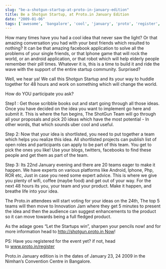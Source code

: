 ```yaml
---
slug: "be-a-shotgun-startup-at-proto-in-january-edition"
title: Be a Shotgun Startup, at Proto.in January Edition
date: "2009-01-06"
tags: ['awesome', 'bangalore', 'cool', 'january', 'proto', 'register', 'shotgun', 'startup']
---
```

How many times have you had a cool idea that never saw the light? Or that amazing conversation you had with your best friends which resulted to nothing? It can be that amazing facebook application to solve all the problems of your single friends, or that Iphone game that will rock the world, or an android application, or that robot which will help elderly people remember their pill times. Whatever it is, this is a time to build it and ride the wave with the support of the entire startup community. Surprised?

Well, we hear ya! We call this Shotgun Startup and its your way to huddle together for 48 hours and work on something which will change the world.

How do YOU participate you ask?

Step1 : Get those scribble books out and start going through all those ideas. Once you have decided on the idea you want to implement go here and submit it. This is where the fun begins, The ShotGun Team will go through all your proposals and pick 20 ideas which have the most potential - In other words, that which sounds uber cool and useful.

Step 2: Now that your idea is shortlisted, you need to put together a team which helps you realize this idea. All shortlisted projects can publish list of open roles and participants can apply to be part of this team. You get to pick the ones you like! Use your blogs, twitters, facebooks to find these people and get them as part of the team.

Step 3: Its 22nd January evening and there are 20 teams eager to make it happen. We have experts on various platforms like Android, Iphone, Php, ROR etc, Just in case you need some expert advice. This is where we give you plenty of wifi, coffee (maybe food) and get out of your way. For the next 48 hours its you, your team and your product. Make it happen, and breathe life into your idea.

The Proto.in attendees will start voting for your ideas on the 24th, The top 5 teams will then move to Innovation Jam where they get 5 minutes to present the idea and then the audience can suggest enhancements to the product so it can move towards being a full fledged product.

As the adage goes “Let the Startups win”, sharpen your pencils now! and for more information head to http://shotgun.proto.in Now!

PS: Have you registered for the event yet? if not, head to www.proto.in/register

Proto.in January edition is in the dates of January 23, 24 2009 in the Nimhan’s Convention Centre in Bangalore.
